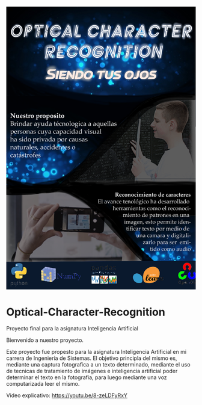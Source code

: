 ![Banner El Arte mas allá del Humano](Banner.png)
# Optical-Character-Recognition
Proyecto final para la asignatura Inteligencia Artificial

Bienvenido a nuestro proyecto.

Este proyecto fue propesto para la asignatura Inteligencia Artificial en mi carrera de Ingeniería
de Sistemas. El objetivo principla del mismo es, mediante una captura fotografica a un texto determinado,
mediante el uso de tecnicas de tratamiento de imágenes e inteligencia artificial poder determinar el texto
en la fotografia, para luego mediante una voz computarizada leer el mismo.

Video explicativo: https://youtu.be/8-zeLDFyRxY
